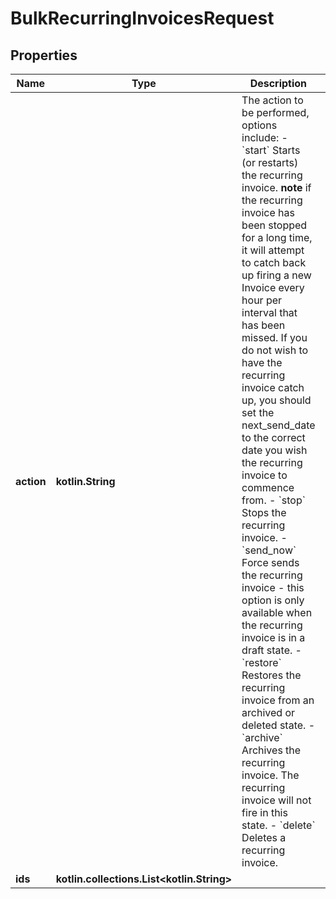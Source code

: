 
# BulkRecurringInvoicesRequest

## Properties
Name | Type | Description | Notes
------------ | ------------- | ------------- | -------------
**action** | **kotlin.String** | The action to be performed, options include:   - &#x60;start&#x60;     Starts (or restarts) the recurring invoice. **note** if the recurring invoice has been stopped for a long time, it will attempt to catch back up firing a new Invoice every hour per interval that has been missed.     If you do not wish to have the recurring invoice catch up, you should set the next_send_date to the correct date you wish the recurring invoice to commence from. - &#x60;stop&#x60;     Stops the recurring invoice.  - &#x60;send_now&#x60;     Force sends the recurring invoice - this option is only available when the recurring invoice is in a draft state.   - &#x60;restore&#x60;     Restores the recurring invoice from an archived or deleted state. - &#x60;archive&#x60;     Archives the recurring invoice. The recurring invoice will not fire in this state. - &#x60;delete&#x60;     Deletes a recurring invoice.  | 
**ids** | **kotlin.collections.List&lt;kotlin.String&gt;** |  | 



